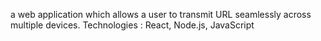  a web application which allows a user to transmit URL seamlessly across multiple devices.
Technologies : React, Node.js, JavaScript
